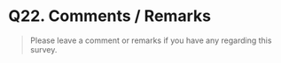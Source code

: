 # Q22. Comments / Remarks

> Please leave a comment or remarks if you have any regarding this survey.